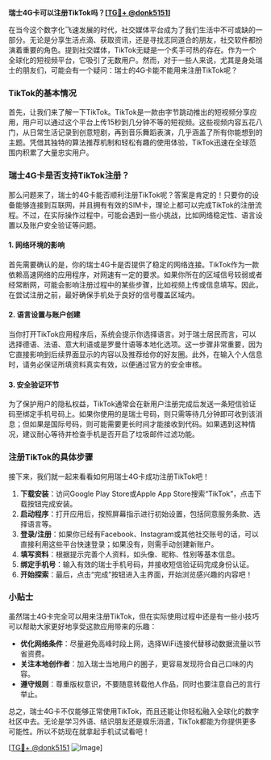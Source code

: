 **瑞士4G卡可以注册TikTok吗？[[TG💪+ @donk5151](https://t.me/s/donk5151)]**

在当今这个数字化飞速发展的时代，社交媒体平台成为了我们生活中不可或缺的一部分。无论是分享生活点滴、获取资讯，还是寻找志同道合的朋友，社交软件都扮演着重要的角色。提到社交媒体，TikTok无疑是一个炙手可热的存在。作为一个全球化的短视频平台，它吸引了无数用户。然而，对于一些人来说，尤其是身处瑞士的朋友们，可能会有一个疑问：瑞士的4G卡能不能用来注册TikTok呢？

### TikTok的基本情况

首先，让我们来了解一下TikTok。TikTok是一款由字节跳动推出的短视频分享应用，用户可以通过这个平台上传15秒到几分钟不等的短视频。这些视频内容五花八门，从日常生活记录到创意短剧，再到音乐舞蹈表演，几乎涵盖了所有你能想到的主题。凭借其独特的算法推荐机制和轻松有趣的使用体验，TikTok迅速在全球范围内积累了大量忠实用户。

### 瑞士4G卡是否支持TikTok注册？

那么问题来了，瑞士的4G卡能否顺利注册TikTok呢？答案是肯定的！只要你的设备能够连接到互联网，并且拥有有效的SIM卡，理论上都可以完成TikTok的注册流程。不过，在实际操作过程中，可能会遇到一些小挑战，比如网络稳定性、语言设置以及账户安全验证等问题。

#### 1. 网络环境的影响

首先需要确认的是，你的瑞士4G卡是否提供了稳定的网络连接。TikTok作为一款依赖高速网络的应用程序，对网速有一定的要求。如果你所在的区域信号较弱或者经常断网，可能会影响注册过程中的某些步骤，比如视频上传或信息填写。因此，在尝试注册之前，最好确保手机处于良好的信号覆盖区域内。

#### 2. 语言设置与账户创建

当你打开TikTok应用程序后，系统会提示你选择语言。对于瑞士居民而言，可以选择德语、法语、意大利语或是罗曼什语等本地化选项。这一步骤非常重要，因为它直接影响到后续界面显示的内容以及推荐给你的好友圈。此外，在输入个人信息时，请务必保证所填资料真实有效，以便通过官方的安全审核。

#### 3. 安全验证环节

为了保护用户的隐私权益，TikTok通常会在新用户注册完成后发送一条短信验证码至绑定手机号码上。如果你使用的是瑞士号码，则只需等待几分钟即可收到该消息；但如果是国际号码，则可能需要更长时间才能接收到代码。如果遇到这种情况，建议耐心等待并检查手机是否开启了垃圾邮件过滤功能。

### 注册TikTok的具体步骤

接下来，我们就一起来看看如何用瑞士4G卡成功注册TikTok吧！

1. **下载安装**：访问Google Play Store或Apple App Store搜索“TikTok”，点击下载按钮完成安装。
2. **启动程序**：打开应用后，按照屏幕指示进行初始设置，包括同意服务条款、选择语言等。
3. **登录/注册**：如果你已经有Facebook、Instagram或其他社交账号的话，可以直接利用这些平台快速登录；如果没有，则需手动创建新账户。
4. **填写资料**：根据提示完善个人资料，如头像、昵称、性别等基本信息。
5. **绑定手机号**：输入有效的瑞士手机号码，并接收短信验证码完成身份认证。
6. **开始探索**：最后，点击“完成”按钮进入主界面，开始浏览感兴趣的内容吧！

### 小贴士

虽然瑞士4G卡完全可以用来注册TikTok，但在实际使用过程中还是有一些小技巧可以帮助大家更好地享受这款应用带来的乐趣：

- **优化网络条件**：尽量避免高峰时段上网，选择WiFi连接代替移动数据流量以节省资费。
- **关注本地创作者**：加入瑞士当地用户的圈子，更容易发现符合自己口味的内容。
- **遵守规则**：尊重版权意识，不要随意转载他人作品，同时也要注意自己的言行举止。

总之，瑞士4G卡不仅能够正常使用TikTok，而且还能让你轻松融入全球化的数字社区中去。无论是学习外语、结识朋友还是娱乐消遣，TikTok都能为你提供更多可能性。所以不妨现在就拿起手机试试看吧！

[[TG💪+ @donk5151](https://t.me/s/donk5151) ![Image](https://i.postimg.cc/rwNCRYN7/Snipaste-2025-04-30-17-27-05.png)]